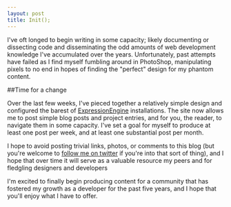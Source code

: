 ```yaml
---
layout: post
title: Init();
---
```


I've oft longed to begin writing in some capacity; likely documenting or dissecting code and disseminating the odd amounts of web development knowledge I've accumulated over the years. Unfortunately, past attempts have failed as I find myself fumbling around in PhotoShop, manipulating pixels to no end in hopes of finding the "perfect" design for my phantom content.

<!-- more -->

##Time for a change

Over the last few weeks, I've pieced together a relatively simple design and configured the barest of [ExpressionEngine](http://expressionengine.com) installations. The site now allows me to post simple blog posts and project entries, and for you, the reader, to navigate them in some capacity. I've set a goal for myself to produce at least one post per week, and at least one substantial post per month.

I hope to avoid posting trivial links, photos, or comments to this blog (but you're welcome to [follow me on twitter](http://twitter.com/kevinthompson) if you're into that sort of thing), and I hope that over time it will serve as a valuable resource my peers and for fledgling designers and developers

I'm excited to finally begin producing content for a community that has fostered my growth as a developer for the past five years, and I hope that you'll enjoy what I have to offer.